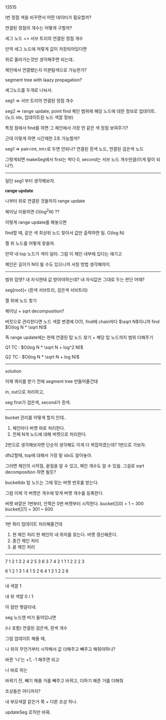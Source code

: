 13515

i번 정점 색을 비꾸면서 어떤 데이터가 필요할까?

연결된 정점의 개수는 어떻게 구할까?

세그 노드 => 서브 트리의 연결된 정점 개수

만약 세그 노드에 저렇게 값이 저장되어있다면

위로 올라가는것만 생각해주면 되는데..

체인에서 연결됐는지 이분탐색으로 가능한가?

segment tree with laazy propagation?

세그노드를 두개로 나눠서.

seg1 => 서브 트리의 연결된 정점 개수

seg2 => range update, point find
    체인 범위에 해당 노드에 대한 정보로 업데이트. (노드 idx, 업데이트된 노드 색깔 정보)

특정 점에서 find를 하면 그 체인에서 가장 먼 같은 색 정점 보여주기?

근데 이렇게 하면 시간제한 2초 가능할까?

seg1 => pair<int, int>로 두면 안되나? 연결된 흰색 노드, 연결된 검은색 노드

그렇게되면 makeSeg에서 first는 싹다 0, second는 서브 노드 개수만큼(이게 말이 되나?).

---

일단 seg1 부터 생각해보자.

**range update**

나부터 위로 연결된 것들까지 range update

체이닝 이용하면 $O(log^2 N)$ ??

이렇게 range update를 해놓으면

find할 때, 같은 색 최상위 노드 찾아서 값만 출력하면 됨. O(log N)

젤 위 노드를 어떻게 찾을까.

만약 내 top 노드가 색이 달라. 그럼 이 체인 내부에 있다는 얘기고

체인은 길이가 N이 될 수도 있으니까 서칭 방법 생각해야지.

---

범위 업뎃? 내 자식한테 값 받아야하는데? 내 자식값은 그대로 두는 판단 어때?

seg[root]= (흰색 서브트리, 검은색 서브트리)

젤 위에 노드 찾기

체이닝 + sqrt decomposition?

버킷으로 관리한다면 노드 색깔 변경에 O(1), find에 chain마다 $\sqrt N$이니까 find $O(log N * \sqrt N)$

즉 range update에는 현재 연결된 탑 노드 찾기 + 해당 탑 노드까지 범위 더해주기

Q1 TC : $O(log N * \sqrt N + log^2 N)$

Q2 TC : $O(log N * \sqrt N + log N)$

---

solution

이제 쿼리를 받기 전에 segment tree 만들어줄건데

in, out으로 처리하고,

seg first가 검은색, second가 흰색.

---

bucket 관리를 어떻게 할지 인데..

1. 체인마다 버켓 따로 처리한다.
2. 전체 N개 노드에 대해 버켓으로 처리한다.

2번으로 생각해보자면 단순히 생각해도 이게 더 복잡하겠는데? 1번으로 가보자.

dfs2할때, top에 대해서 가장 밑 idx도 알아놓아.

그러면 체인의 시작점, 끝점을 알 수 있고, 체인 개수도 알 수 있음. 그걸로 sqrt decomposition 하면 될듯?

bucketIdx 탑 노드는 그에 맞는 버켓 번호를 받는다.

그럼 이제 각 버켓은 개수에 맞게 버켓 개수를 등록한다.

버켓 바깥은 1번부터, 안쪽은 0번 버켓부터 시작한다.
bucket[][0] = 1 ~ 300
bucket[][1] = 301 ~ 600

---

1번 쿼리 업데이트 처리해줄건데

1. 현 체인 처리
   현 체인의 내 위치를 찾는다.
   버켓 갱신해준다.
2. 중간 체인 처리
3. 끝 체인 처리


---

7
1 2
1 3
2 4
2 5
3 6
3 7
4
2 1
1 1
2 2
2 3

6
1 2
1 3
1 4
1 5
2 6
4
1 2
1 2
2 6

---

내 색깔 1

내 위 색깔 0 / 1

아 잠만 햇갈리네.

seg 노드엔 머가 들어있냐면

(나 포함) 연결된 검은색, 흰색 개수

그럼 업데이트 해줄 때,

나 위의 무언가부터 시작해서 값 더해주고 빼주고 해줘야하나?

바뀐 '나'는 +1, -1 해주면 되고

나 바로 위는

바뀌기 전, 빼기 해줄 거를 빼주고
바뀌고, 더하기 해준 거를 더해줘

조상들은 어디까지?

내 부모색깔 같은거 쭉 + 다른 조상 하나.

updateSeg 로직만 바꿔.



